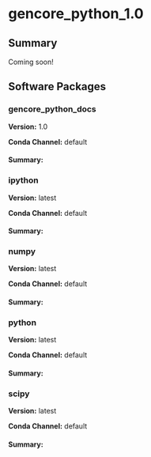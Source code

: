 # gencore_python_1.0
## Summary

Coming soon!

## Software Packages

### gencore_python_docs
**Version:** 1.0

**Conda Channel:** default

#### Summary:




### ipython
**Version:** latest

**Conda Channel:** default

#### Summary:




### numpy
**Version:** latest

**Conda Channel:** default

#### Summary:




### python
**Version:** latest

**Conda Channel:** default

#### Summary:




### scipy
**Version:** latest

**Conda Channel:** default

#### Summary:




